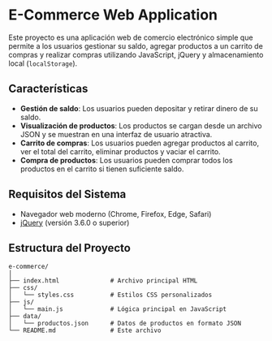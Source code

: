 # **E-Commerce Web Application**

Este proyecto es una aplicación web de comercio electrónico simple que permite a los usuarios gestionar su saldo, agregar productos a un carrito de compras y realizar compras utilizando JavaScript, jQuery y almacenamiento local (`localStorage`).

## **Características**

- **Gestión de saldo**: Los usuarios pueden depositar y retirar dinero de su saldo.
- **Visualización de productos**: Los productos se cargan desde un archivo JSON y se muestran en una interfaz de usuario atractiva.
- **Carrito de compras**: Los usuarios pueden agregar productos al carrito, ver el total del carrito, eliminar productos y vaciar el carrito.
- **Compra de productos**: Los usuarios pueden comprar todos los productos en el carrito si tienen suficiente saldo. 

## **Requisitos del Sistema**

- Navegador web moderno (Chrome, Firefox, Edge, Safari)
- [jQuery](https://jquery.com/) (versión 3.6.0 o superior)

## **Estructura del Proyecto**

```plaintext
e-commerce/
│
├── index.html              # Archivo principal HTML
├── css/
│   └── styles.css          # Estilos CSS personalizados
├── js/
│   └── main.js             # Lógica principal en JavaScript
├── data/
│   └── productos.json      # Datos de productos en formato JSON
└── README.md               # Este archivo

